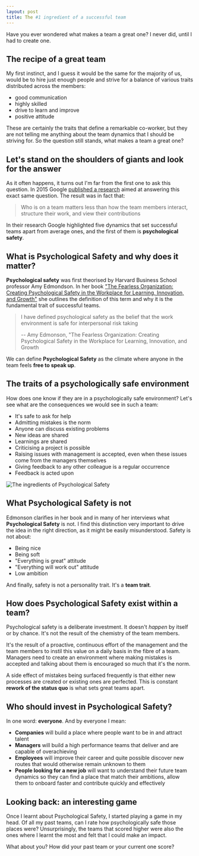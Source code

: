 ```yaml
---
layout: post
title: The #1 ingredient of a successful team
---
```


Have you ever wondered what makes a team a great one?
I never did, until I had to create one.

## The recipe of a great team

My first instinct, and I guess it would be the same for the majority of us, would be to hire just enough people and strive for a balance of various traits distributed across the members:

- good communication
- highly skilled
- drive to learn and improve
- positive attitude

These are certainly the traits that define a remarkable co-worker, but they are not telling me anything about the team dynamics that I should be striving for.
So the question still stands, what makes a team a great one?

## Let's stand on the shoulders of giants and look for the answer

As it often happens, it turns out I'm far from the first one to ask this question.
In 2015 Google [published a research](https://apnews.com/article/8c60341cc1da47e084b8e17e62e83c98) aimed at answering this exact same question.
The result was in fact that:

> Who is on a team matters less than how the team members interact, structure their work, and view their contributions

In their research Google highlighted five dynamics that set successful teams apart from average ones, and the first of them is **psychological safety**.

## What is Psychological Safety and why does it matter?

**Psychological safety** was first theorised by Harvard Business School professor Amy Edmondson.
In her book ["The Fearless Organization: Creating Psychological Safety in the Workplace for Learning, Innovation, and Growth"](https://www.amazon.com/gp/product/1119477247?ie=UTF8&tag=aurelio0b-20&camp=1789&linkCode=xm2&creativeASIN=1119477247) she outlines the definition of this term and why it is the fundamental trait of successful teams.

> I have defined psychological safety as the belief that the work environment is safe for interpersonal risk taking
>
> -- Amy Edmonson, "The Fearless Organization: Creating Psychological Safety in the Workplace for Learning, Innovation, and Growth

We can define **Psychological Safety** as the climate where anyone in the team feels **free to speak up**.

## The traits of a psychologically safe environment

How does one know if they are in a psychologically safe environment? Let's see what are the consequences we would see in such a team:

- It's safe to ask for help
- Admitting mistakes is the norm
- Anyone can discuss existing problems
- New ideas are shared
- Learnings are shared
- Criticising a project is possible
- Raising issues with management is accepted, even when these issues come from the managers themselves
- Giving feedback to any other colleague is a regular occurrence
- Feedback is acted upon

![The ingredients of Psychological Safety](https://dev-to-uploads.s3.amazonaws.com/i/r9y3ds1sf3pheu4a9k5w.png)

## What Psychological Safety is not

Edmonson clarifies in her book and in many of her interviews what **Psychological Safety** is not. I find this distinction very important to drive the idea in the right direction, as it might be easily misunderstood.
Safety is not about:

- Being nice
- Being soft
- "Everything is great" attitude
- "Everything will work out" attitude
- Low ambition

And finally, safety is not a personality trait. It's a **team trait**.

## How does Psychological Safety exist within a team?

Psychological safety is a deliberate investment. It doesn't _happen_ by itself or by chance. It's not the result of the chemistry of the team members.

It's the result of a proactive, continuous effort of the management and the team members to instil this value on a daily basis in the fibre of a team. Managers need to create an environment where making mistakes is accepted and talking about them is encouraged so much that it's the norm.

A side effect of mistakes being surfaced frequently is that either new processes are created or existing ones are perfected. This is constant **rework of the status quo** is what sets great teams apart.

## Who should invest in Psychological Safety?

In one word: **everyone**. And by everyone I mean:

- **Companies** will build a place where people want to be in and attract talent
- **Managers** will build a high performance teams that deliver and are capable of overachieving
- **Employees** will improve their career and quite possible discover new routes that would otherwise remain unknown to them
- **People looking for a new job** will want to understand their future team dynamics so they can find a place that match their ambitions, allow them to onboard faster and contribute quickly and effectively

## Looking back: an interesting game

Once I learnt about Psychological Safety, I started playing a game in my head.
Of all my past teams, can I rate how psychologically safe those places were?
Unsurprisingly, the teams that scored higher were also the ones where I learnt the most and felt that I could make an impact.

What about you? How did your past team or your current one score?
